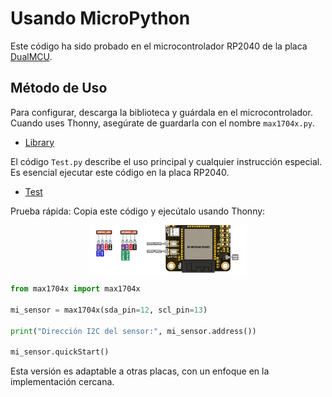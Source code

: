 # Usando MicroPython

Este código ha sido probado en el microcontrolador RP2040 de la placa [DualMCU]().

## Método de Uso

Para configurar, descarga la biblioteca y guárdala en el microcontrolador. Cuando uses Thonny, asegúrate de guardarla con el nombre `max1704x.py`.

- [Library](./example/max1704x.py)


El código `Test.py` describe el uso principal y cualquier instrucción especial. Es esencial ejecutar este código en la placa RP2040.

- [Test](./example/Test.py)


Prueba rápida: Copia este código y ejecútalo usando Thonny:

<img src="../../images/qwiic.png" style="display: block; margin-left: auto; margin-right: auto; width: 50%;">


```python
from max1704x import max1704x

mi_sensor = max1704x(sda_pin=12, scl_pin=13)

print("Dirección I2C del sensor:", mi_sensor.address())

mi_sensor.quickStart()
```

Esta versión es adaptable a otras placas, con un enfoque en la implementación cercana.

